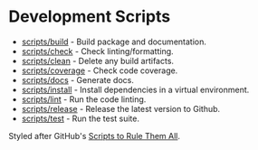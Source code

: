 # Development Scripts

- [scripts/build](/scripts/build) - Build package and documentation.
- [scripts/check](/scripts/check) - Check linting/formatting.
- [scripts/clean](/scripts/clean) - Delete any build artifacts.
- [scripts/coverage](/scripts/coverage) - Check code coverage.
- [scripts/docs](/scripts/docs) - Generate docs.
- [scripts/install](/scripts/install) - Install dependencies in a virtual environment.
- [scripts/lint](/scripts/lint) - Run the code linting.
- [scripts/release](/scripts/release) - Release the latest version to Github.
- [scripts/test](/scripts/test) - Run the test suite.

Styled after GitHub's [Scripts to Rule Them All](https://github.com/github/scripts-to-rule-them-all).

